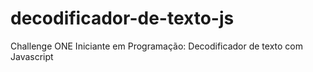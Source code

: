 # decodificador-de-texto-js
Challenge ONE Iniciante em Programação: Decodificador de texto com Javascript
